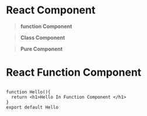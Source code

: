 # React Component

> **function Component**

> **Class Component**

> **Pure Component**


# React Function Component 

## 
```
function Hello(){
  return <h1>Hello In Function Component </h1>
}
export default Hello
```
